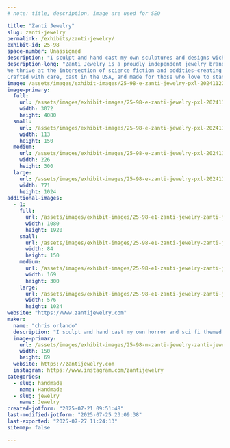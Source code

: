 ```yaml
---
# note: title, description, image are used for SEO

title: "Zanti Jewelry"
slug: zanti-jewelry
permalink: /exhibits/zanti-jewelry/
exhibit-id: 25-98
space-number: Unassigned
description: "I sculpt and hand cast my own sculptures and designs wich seperates me from other jewlery sellers"
description-long: "Zanti Jewelry is a proudly independent jewelry brand specializing in hand-cast pewter pieces that blend the eerie, the curious, and the cosmic. Every design is sculpted and manufactured in-house, using only high-quality, nickel-free pewter for comfort and durability. Our pieces are finished with genuine silver plating, giving them a rich, antique luster that highlights every detail.
We thrive at the intersection of science fiction and oddities—creating wearable art inspired by the strange, the macabre, and the otherworldly. From anatomical curiosities to cryptid relics and retro-futuristic designs, our collections celebrate the weird and wonderful in all its forms.
Crafted with care, cast in the USA, and made for those who love to stand out."
image: /assets/images/exhibit-images/25-98-e-zanti-jewelry-pxl-20241122-191611619-mp-226x300.jpg
image-primary: 
  full:
    url: /assets/images/exhibit-images/25-98-e-zanti-jewelry-pxl-20241122-191611619-mp-full.jpg
    width: 3072
    height: 4080
  small:
    url: /assets/images/exhibit-images/25-98-e-zanti-jewelry-pxl-20241122-191611619-mp-113x150.jpg
    width: 113
    height: 150
  medium:
    url: /assets/images/exhibit-images/25-98-e-zanti-jewelry-pxl-20241122-191611619-mp-226x300.jpg
    width: 226
    height: 300
  large:
    url: /assets/images/exhibit-images/25-98-e-zanti-jewelry-pxl-20241122-191611619-mp-771x1024.jpg
    width: 771
    height: 1024
additional-images: 
  - 1:
    full:
      url: /assets/images/exhibit-images/25-98-e1-zanti-jewelry-zanti-jewelry-group-shot-4-full.jpg
      width: 1080
      height: 1920
    small:
      url: /assets/images/exhibit-images/25-98-e1-zanti-jewelry-zanti-jewelry-group-shot-4-84x150.jpg
      width: 84
      height: 150
    medium:
      url: /assets/images/exhibit-images/25-98-e1-zanti-jewelry-zanti-jewelry-group-shot-4-169x300.jpg
      width: 169
      height: 300
    large:
      url: /assets/images/exhibit-images/25-98-e1-zanti-jewelry-zanti-jewelry-group-shot-4-576x1024.jpg
      width: 576
      height: 1024
website: "https://www.zantijewelry.com"
maker: 
  name: "chris orlando"
  description: "I sculpt and hand cast my own horror and sci fi themed pewter jewlery."
  image-primary:
    url: /assets/images/exhibit-images/25-98-m-zanti-jewelry-zanti-jewelry-6-150x69.jpg
    width: 150
    height: 69
  website: https://zantijewelry.com
  instagram: https://www.instagram.com/zantijewelry
categories: 
  - slug: handmade
    name: Handmade
  - slug: jewelry
    name: Jewelry
created-jotform: "2025-07-21 09:51:48"
last-modified-jotform: "2025-07-25 23:09:38"
last-exported: "2025-07-27 11:24:13"
sitemap: false

---
```


